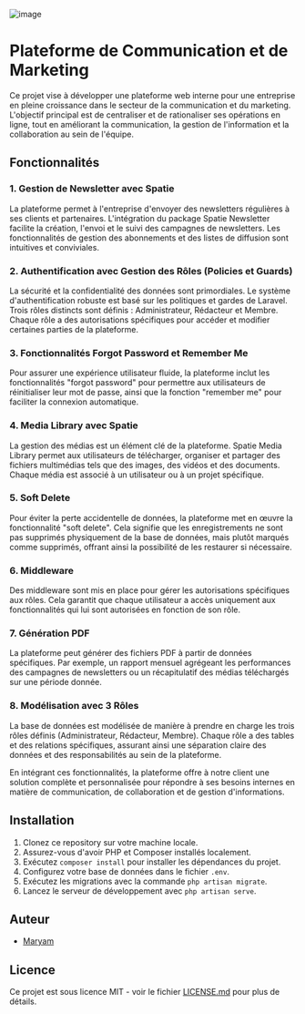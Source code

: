 ![image](https://github.com/Youcode-Classe-E-2023-2024/Maryam_Jammar_NewsLatter/assets/132862036/411ad039-1fd2-464e-86de-cf766fec8f92)


# Plateforme de Communication et de Marketing

Ce projet vise à développer une plateforme web interne pour une entreprise en pleine croissance dans le secteur de la communication et du marketing. L'objectif principal est de centraliser et de rationaliser ses opérations en ligne, tout en améliorant la communication, la gestion de l'information et la collaboration au sein de l'équipe.

## Fonctionnalités

### 1. Gestion de Newsletter avec Spatie

La plateforme permet à l'entreprise d'envoyer des newsletters régulières à ses clients et partenaires. L'intégration du package Spatie Newsletter facilite la création, l'envoi et le suivi des campagnes de newsletters. Les fonctionnalités de gestion des abonnements et des listes de diffusion sont intuitives et conviviales.

### 2. Authentification avec Gestion des Rôles (Policies et Guards)

La sécurité et la confidentialité des données sont primordiales. Le système d'authentification robuste est basé sur les politiques et gardes de Laravel. Trois rôles distincts sont définis : Administrateur, Rédacteur et Membre. Chaque rôle a des autorisations spécifiques pour accéder et modifier certaines parties de la plateforme.

### 3. Fonctionnalités Forgot Password et Remember Me

Pour assurer une expérience utilisateur fluide, la plateforme inclut les fonctionnalités "forgot password" pour permettre aux utilisateurs de réinitialiser leur mot de passe, ainsi que la fonction "remember me" pour faciliter la connexion automatique.

### 4. Media Library avec Spatie

La gestion des médias est un élément clé de la plateforme. Spatie Media Library permet aux utilisateurs de télécharger, organiser et partager des fichiers multimédias tels que des images, des vidéos et des documents. Chaque média est associé à un utilisateur ou à un projet spécifique.

### 5. Soft Delete

Pour éviter la perte accidentelle de données, la plateforme met en œuvre la fonctionnalité "soft delete". Cela signifie que les enregistrements ne sont pas supprimés physiquement de la base de données, mais plutôt marqués comme supprimés, offrant ainsi la possibilité de les restaurer si nécessaire.

### 6. Middleware

Des middleware sont mis en place pour gérer les autorisations spécifiques aux rôles. Cela garantit que chaque utilisateur a accès uniquement aux fonctionnalités qui lui sont autorisées en fonction de son rôle.

### 7. Génération PDF

La plateforme peut générer des fichiers PDF à partir de données spécifiques. Par exemple, un rapport mensuel agrégeant les performances des campagnes de newsletters ou un récapitulatif des médias téléchargés sur une période donnée.

### 8. Modélisation avec 3 Rôles

La base de données est modélisée de manière à prendre en charge les trois rôles définis (Administrateur, Rédacteur, Membre). Chaque rôle a des tables et des relations spécifiques, assurant ainsi une séparation claire des données et des responsabilités au sein de la plateforme.

En intégrant ces fonctionnalités, la plateforme offre à notre client une solution complète et personnalisée pour répondre à ses besoins internes en matière de communication, de collaboration et de gestion d'informations.

## Installation

1. Clonez ce repository sur votre machine locale.
2. Assurez-vous d'avoir PHP et Composer installés localement.
3. Exécutez `composer install` pour installer les dépendances du projet.
4. Configurez votre base de données dans le fichier `.env`.
5. Exécutez les migrations avec la commande `php artisan migrate`.
6. Lancez le serveur de développement avec `php artisan serve`.

## Auteur

- [Maryam](https://github.com/Youcode-Classe-E-2023-2024/Maryam_Jammar_NewsLatter.git)

## Licence

Ce projet est sous licence MIT - voir le fichier [LICENSE.md](LICENSE.md) pour plus de détails.
